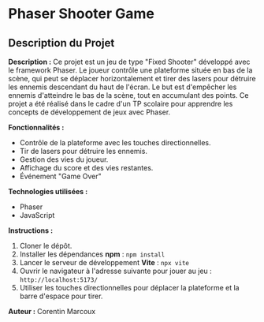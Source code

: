 # Phaser Shooter Game
## Description du Projet

**Description :**
Ce projet est un jeu de type "Fixed Shooter" développé avec le framework Phaser. Le joueur contrôle une plateforme située en bas de la scène, qui peut se déplacer horizontalement et tirer des lasers pour détruire les ennemis descendant du haut de l'écran. Le but est d'empêcher les ennemis d'atteindre le bas de la scène, tout en accumulant des points. Ce projet a été réalisé dans le cadre d'un TP scolaire pour apprendre les concepts de développement de jeux avec Phaser.

**Fonctionnalités :**
- Contrôle de la plateforme avec les touches directionnelles.
- Tir de lasers pour détruire les ennemis.
- Gestion des vies du joueur.
- Affichage du score et des vies restantes.
- Événement "Game Over" 

**Technologies utilisées :**
- Phaser 
- JavaScript

**Instructions :**
1. Cloner le dépôt.
2. Installer les dépendances **npm** :
   ```npm install```
3. Lancer le serveur de développement **Vite** :
    ```npx vite```
4. Ouvrir le navigateur à l'adresse suivante pour jouer au jeu :
   ```http://localhost:5173/```
5. Utiliser les touches directionnelles pour déplacer la plateforme et la barre d'espace pour tirer.

**Auteur :**
Corentin Marcoux